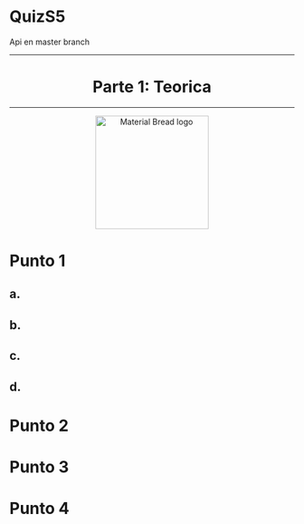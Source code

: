 # QuizS5
Api en master branch
***
<h1 align="center">Parte 1: Teorica</h1>

***
<p align="center">
    <img width="200" src="[http://material-bread.org/logo-shadow.svg](https://user-images.githubusercontent.com/112618198/200992609-7f4afe40-934e-46fd-bd2f-d0df4f6a855d.png)" alt="Material Bread logo">
</p>


<h1>Punto 1</h1>
<h2>a.</h2>
<h2>b.</h2>
<h2>c.</h2>
<h2>d.</h2>
<h1>Punto 2</h1>
<h1>Punto 3</h1>
<h1>Punto 4</h1>
